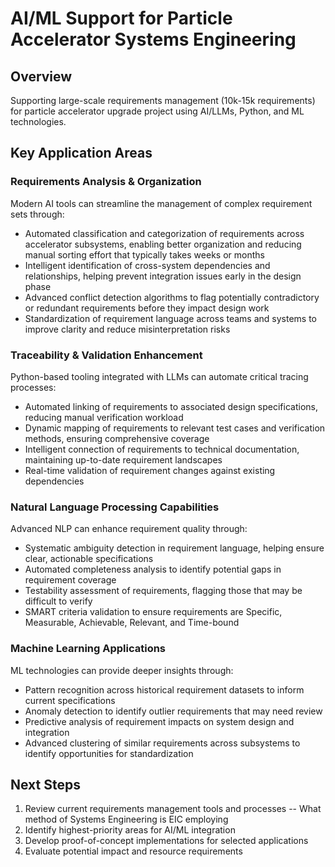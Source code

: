 # AI/ML Support for Particle Accelerator Systems Engineering

## Overview
Supporting large-scale requirements management (10k-15k requirements) for particle accelerator upgrade project using AI/LLMs, Python, and ML technologies.

## Key Application Areas

### Requirements Analysis & Organization

Modern AI tools can streamline the management of complex requirement sets through:

* Automated classification and categorization of requirements across accelerator subsystems, enabling better organization and reducing manual sorting effort that typically takes weeks or months
* Intelligent identification of cross-system dependencies and relationships, helping prevent integration issues early in the design phase
* Advanced conflict detection algorithms to flag potentially contradictory or redundant requirements before they impact design work
* Standardization of requirement language across teams and systems to improve clarity and reduce misinterpretation risks

### Traceability & Validation Enhancement

Python-based tooling integrated with LLMs can automate critical tracing processes:

* Automated linking of requirements to associated design specifications, reducing manual verification workload
* Dynamic mapping of requirements to relevant test cases and verification methods, ensuring comprehensive coverage
* Intelligent connection of requirements to technical documentation, maintaining up-to-date requirement landscapes
* Real-time validation of requirement changes against existing dependencies

### Natural Language Processing Capabilities

Advanced NLP can enhance requirement quality through:

* Systematic ambiguity detection in requirement language, helping ensure clear, actionable specifications
* Automated completeness analysis to identify potential gaps in requirement coverage
* Testability assessment of requirements, flagging those that may be difficult to verify
* SMART criteria validation to ensure requirements are Specific, Measurable, Achievable, Relevant, and Time-bound

### Machine Learning Applications

ML technologies can provide deeper insights through:

* Pattern recognition across historical requirement datasets to inform current specifications
* Anomaly detection to identify outlier requirements that may need review
* Predictive analysis of requirement impacts on system design and integration
* Advanced clustering of similar requirements across subsystems to identify opportunities for standardization

## Next Steps

1. Review current requirements management tools and processes
   -- What method of Systems Engineering is EIC employing 
3. Identify highest-priority areas for AI/ML integration
4. Develop proof-of-concept implementations for selected applications
5. Evaluate potential impact and resource requirements
